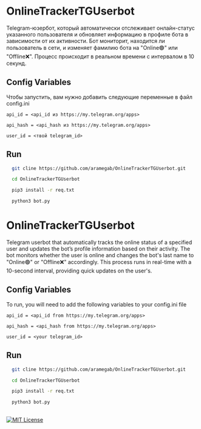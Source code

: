 # OnlineTrackerTGUserbot

Telegram-юзербот, который автоматически отслеживает онлайн-статус указанного пользователя и обновляет информацию в профиле бота в зависимости от их активности. Бот мониторит, находится ли пользователь в сети, и изменяет фамилию бота на "Online🟢" или "Offline❌". Процесс происходит в реальном времени с интервалом в 10 секунд.

## Config Variables

Чтобы запустить, вам нужно добавить следующие переменные в файл config.ini

`api_id = <api_id из https://my.telegram.org/apps>`

`api_hash = <api_hash из https://my.telegram.org/apps>`

`user_id = <твой telegram_id>`


## Run

```bash
  git cline https://github.com/aramegab/OnlineTrackerTGUserbot.git
```
```bash
  cd OnlineTrackerTGUserbot
```
```bash
  pip3 install -r req.txt
```
```bash
  python3 bot.py
```

## 

# OnlineTrackerTGUserbot

Telegram userbot that automatically tracks the online status of a specified user and updates the bot’s profile information based on their activity. The bot monitors whether the user is online and changes the bot's last name to "Online🟢" or "Offline❌" accordingly. This process runs in real-time with a 10-second interval, providing quick updates on the user's.

## Config Variables

To run, you will need to add the following variables to your config.ini file

`api_id = <api_id from https://my.telegram.org/apps>`

`api_hash = <api_hash from https://my.telegram.org/apps>`

`user_id = <your telegram_id>`


## Run

```bash
  git cline https://github.com/aramegab/OnlineTrackerTGUserbot.git
```
```bash
  cd OnlineTrackerTGUserbot
```
```bash
  pip3 install -r req.txt
```
```bash
  python3 bot.py
```

## 

[![MIT License](https://img.shields.io/badge/License-MIT-green.svg)](https://choosealicense.com/licenses/mit/)
